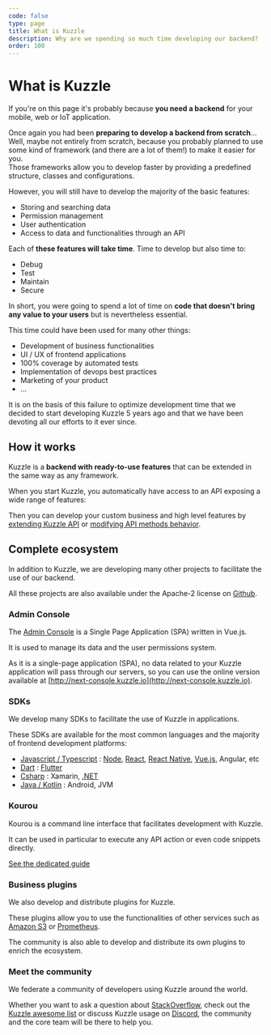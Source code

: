 ```yaml
---
code: false
type: page
title: What is Kuzzle
description: Why are we spending so much time developing our backend?
order: 100
---
```


# What is Kuzzle

If you're on this page it's probably because **you need a backend** for your mobile, web or IoT application.

Once again you had been **preparing to develop a backend from scratch**... Well, maybe not entirely from scratch, because you probably planned to use some kind of framework (and there are a lot of them!) to make it easier for you.  
Those frameworks allow you to develop faster by providing a predefined structure, classes and configurations.

However, you will still have to develop the majority of the basic features:
 - Storing and searching data
 - Permission management
 - User authentication
 - Access to data and functionalities through an API

Each of **these features will take time**. Time to develop but also time to:
 - Debug
 - Test 
 - Maintain
 - Secure

In short, you were going to spend a lot of time on **code that doesn't bring any value to your users** but is nevertheless essential.

This time could have been used for many other things:
 - Development of business functionalities
 - UI / UX of frontend applications
 - 100% coverage by automated tests
 - Implementation of devops best practices
 - Marketing of your product
 - ...

It is on the basis of this failure to optimize development time that we decided to start developing Kuzzle 5 years ago and that we have been devoting all our efforts to it ever since.

## How it works

Kuzzle is a **backend with ready-to-use features** that can be extended in the same way as any framework.

When you start Kuzzle, you automatically have access to an API exposing a wide range of features:

<!-- <IconTable :items="[
  { text: 'Data storage and access', icon: 'guides/introduction/1-what-is-kuzzle/feature-data-storage.svg' },
  { text: 'Advanced permission system', icon: 'guides/introduction/1-what-is-kuzzle/feature-acl.svg' },
  { text: 'Multi authentication', icon: 'guides/introduction/1-what-is-kuzzle/feature-auth.svg' },
  { text: 'Multi protocol API (Http, WebSocket, MQTT)', icon: 'guides/introduction/1-what-is-kuzzle/feature-api.svg' },
  { text: 'Realtime engine', icon: 'guides/introduction/1-what-is-kuzzle/feature-realtime.svg' },
  { text: 'Integrated cluster mode', icon: 'guides/introduction/1-what-is-kuzzle/feature-cluster.png' },
]"/>
-->

Then you can develop your custom business and high level features by [extending Kuzzle API](/core/2/some-link) or [modifying API methods behavior](/core/2/some-link).

## Complete ecosystem

In addition to Kuzzle, we are developing many other projects to facilitate the use of our backend.   

All these projects are also available under the Apache-2 license on [Github](https://github.com/kuzzleio).

### Admin Console

The [Admin Console](/core/2/some-link) is a Single Page Application (SPA) written in Vue.js.  

It is used to manage its data and the user permissions system.

As it is a single-page application (SPA), no data related to your Kuzzle application will pass through our servers, so you can use the online version available at [http://next-console.kuzzle.io](http://next-console.kuzzle.io).

### SDKs

We develop many SDKs to facilitate the use of Kuzzle in applications.  

These SDKs are available for the most common languages and the majority of frontend development platforms:
 - [Javascript / Typescript](/sdk/js/7) : [Node](/sdk/js/7/getting-started/node-js/), [React](/sdk/js/7/getting-started/react/standalone/), [React Native](/sdk/js/7/getting-started/react-native/), [Vue.js](/sdk/js/7/getting-started/vuejs/standalone/), Angular, etc
 - [Dart](/sdk/dart/2) : [Flutter](/sdk/dart/2/getting-started/flutter/)
 - [Csharp](/sdk/csharp/2) : Xamarin, [.NET](/sdk/csharp/2/getting-started/standalone/)
 - [Java / Kotlin](/sdk/some/link) : Android, JVM

### Kourou

Kourou is a command line interface that facilitates development with Kuzzle.

It can be used in particular to execute any API action or even code snippets directly.

[See the dedicated guide](/some/link/kourou)

### Business plugins

We also develop and distribute plugins for Kuzzle.  

These plugins allow you to use the functionalities of other services such as [Amazon S3](https://docs.kuzzle.io/official-plugins/s3/2) or [Prometheus](https://github.com/kuzzleio/kuzzle-plugin-prometheus).

The community is also able to develop and distribute its own plugins to enrich the ecosystem.

### Meet the community

We federate a community of developers using Kuzzle around the world.

Whether you want to ask a question about [StackOverflow](https://stackoverflow.com/questions/ask?tags=kuzzle), check out the [Kuzzle awesome list](https://github.com/kuzzleio/awesome-kuzzle) or discuss Kuzzle usage on [Discord](http://join.discord.kuzzle.io), the community and the core team will be there to help you.
